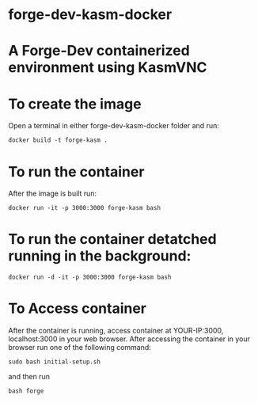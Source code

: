 # forge-dev-kasm-docker
# A Forge-Dev containerized environment using KasmVNC

# To create the image
Open a terminal in either forge-dev-kasm-docker folder and run:
```
docker build -t forge-kasm .
```

# To run the container
After the image is built run:
```
docker run -it -p 3000:3000 forge-kasm bash
```

# To run the container detatched running in the background:
```
docker run -d -it -p 3000:3000 forge-kasm bash
```

# To Access container
After the container is running, access container at YOUR-IP:3000, localhost:3000 in your web browser.
After accessing the container in your browser run one of the following command:
```
sudo bash initial-setup.sh
```
and then run
```
bash forge
```

